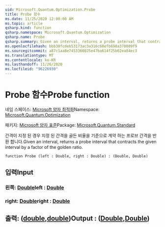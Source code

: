 ```yaml
---
uid: Microsoft.Quantum.Optimization.Probe
title: Probe 함수
ms.date: 11/25/2020 12:00:00 AM
ms.topic: article
qsharp.kind: function
qsharp.namespace: Microsoft.Quantum.Optimization
qsharp.name: Probe
qsharp.summary: Given an interval, returns a probe interval that contracts the given interval by a factor of the golden ratio.
ms.openlocfilehash: bbb30fcdeb53173ac3a316c60efb698a378089f9
ms.sourcegitcommit: a87c1aa8e7453360025e47ba614f25b02ea84ec3
ms.translationtype: MT
ms.contentlocale: ko-KR
ms.lasthandoff: 11/26/2020
ms.locfileid: "96226930"
---
```

# <a name="probe-function"></a><span data-ttu-id="01d01-102">Probe 함수</span><span class="sxs-lookup"><span data-stu-id="01d01-102">Probe function</span></span>

<span data-ttu-id="01d01-103">네임 스페이스: [Microsoft 양자 최적화](xref:Microsoft.Quantum.Optimization)</span><span class="sxs-lookup"><span data-stu-id="01d01-103">Namespace: [Microsoft.Quantum.Optimization](xref:Microsoft.Quantum.Optimization)</span></span>

<span data-ttu-id="01d01-104">패키지: [Microsoft 양자 표준](https://nuget.org/packages/Microsoft.Quantum.Standard)</span><span class="sxs-lookup"><span data-stu-id="01d01-104">Package: [Microsoft.Quantum.Standard](https://nuget.org/packages/Microsoft.Quantum.Standard)</span></span>


<span data-ttu-id="01d01-105">간격이 지정 된 경우 지정 된 간격을 골든 비율을 기준으로 계약 하는 프로브 간격을 반환 합니다.</span><span class="sxs-lookup"><span data-stu-id="01d01-105">Given an interval, returns a probe interval that contracts the given interval by a factor of the golden ratio.</span></span>

```qsharp
function Probe (left : Double, right : Double) : (Double, Double)
```


## <a name="input"></a><span data-ttu-id="01d01-106">입력</span><span class="sxs-lookup"><span data-stu-id="01d01-106">Input</span></span>

### <a name="left--double"></a><span data-ttu-id="01d01-107">왼쪽: [Double](xref:microsoft.quantum.lang-ref.double)</span><span class="sxs-lookup"><span data-stu-id="01d01-107">left : [Double](xref:microsoft.quantum.lang-ref.double)</span></span>




### <a name="right--double"></a><span data-ttu-id="01d01-108">right: [Double](xref:microsoft.quantum.lang-ref.double)</span><span class="sxs-lookup"><span data-stu-id="01d01-108">right : [Double](xref:microsoft.quantum.lang-ref.double)</span></span>





## <a name="output--doubledouble"></a><span data-ttu-id="01d01-109">출력: ([double](xref:microsoft.quantum.lang-ref.double),[double](xref:microsoft.quantum.lang-ref.double))</span><span class="sxs-lookup"><span data-stu-id="01d01-109">Output : ([Double](xref:microsoft.quantum.lang-ref.double),[Double](xref:microsoft.quantum.lang-ref.double))</span></span>

